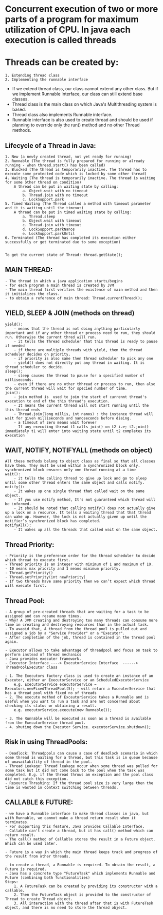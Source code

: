 # Concurrent execution of two or more parts of a program for maximum utilization of CPU. In java each execution is called threads

# Threads can be created by:
	1. Extending thread class
	2. Implementing the runnable interface
- If we extend thread class, our class cannot extend any other class. But if we implement Runnable interface, our class can still extend base classes.
- Thread class is the main class on which Java's Multithreading system is based.
- Thread class also implements Runnable interface.
- Runnable interface is also used to create thread and should be used if planning to override only the run() method and no other Thread methods.

## Lifecycle of a Thread in Java:
	1. New (a newly created thread, not yet ready for running)
	2. Runnable (The thread is fully prepared for running or already running - when thread.start() has been called)
	3. Blocked (The thread is temporarily inactive. The thread has to execute some protected code which is locked by some other thread)
	4. Waiting (The thread is temporarily inactive. The thread is waiting for some other thread on condition)
		A thread can be put in waiting state by calling:
			a. Object.wait with no timeout
			b. Thread.join with no timeout
			c. LockSupport.park
	5. Timed Waiting (The Thread called a method with timeout parameter and it is waiting until the timeout)
		A thread can be put in timed waiting state by calling:
			a. Thread.sleep
			b. Object.wait with timeout
			c. Thread.join with timeout
			d. LockSupport.parkNanos
			e. LockSupport.parkUntil
	6. Terminated (The thread has completed its execution either successfully or got terminated due to some exception)
		
	
	To get the current state of Thread: thread.getState();

## MAIN THREAD:
	- The thread in which a java application starts/begins
	- for each program a main thread is created by JVM
	- The main thread first verifies the existence of main method and then it initializes the class.
	- to obtain a reference of main thread: Thread.currentThread();

## YIELD, SLEEP & JOIN (methods on thread)
	yield():
		- means that the thread is not doing anything particularly important and if any other thread or process need to run, they should run. Otherwise the current thred will run.
		- it tells the Thread scheduler that this thread is ready to pause if needed
		- if there are multiple threads with yield, then the thread scheduler decides on priority.
		- if priority is also same then thread scheduler to pick any one
		- yield() does not directly put any thread in waiting. It is thread scheduler to decide.
	sleep():
		- sleep causes the thread to pause for a specified number of milliseconds.
		- even if there are no other thhread or process to run, then also the current thread will wait for specied number of time.
	join():
		- join method is  used to join the start of currennt thread's execution to end of the this thread's execution.
		- It means the current thread will not start running until the this thread ends
		- Thread.join(long millis, int nanos) : the instance thread will wait for given milliseconds and nanoseconds before dieing.
		- a timeout of zero means wait forever
		- If any executing thread t1 calls join() on t2 i.e; t2.join() immediately t1 will enter into waiting state until t2 completes its execution


## WAIT, NOTIFY, NOTIFYALL (methods on object)
	All these methods belong to object class as final so that all classes have them. They must be used within a synchronized block only.
	synchronized block ensures only one thread running at a time
	wait():
		- it tells the calling thread to give up lock and go to sleep until some other thread enters the same object and calls notify.
	notify():
		- It wakes up one single thread that called wait on the same object.
		- If you use notify method, It's not guaranteed which thread will be informed.
		- It should be noted that calling notify() does not actually give up a lock on a resource. It tells a waiting thread that that thread can wake up. However, the lock is not actually given up until the notifier’s synchronized block has completed.
	notifyAll():
		- It wakes up all the threads that called wait on the same object.

## Thread Priority:
	- Priority is the preference order for the thread scheduler to decide which thread to execute first.
	- Thread priority is an integer with minimum of 1 and maximum of 10.
	- 10 means max priority and 1 means minimum priority.
	- Thread.getPriority()
	- Thread.setPriority(int newPriority)
	- If two threads have same priority then we can’t expect which thread will execute first.
	
## Thread Pool:
	- A group of pre-created threads that are waiting for a task to be assigned and can resume many times.
	- Why? A JVM creating and destroying too many threads can consume more time in creating and destroying resources than in the actual task.
	- To avaoid that, A thread from the thread pool is pulled out and assigned a job by a "Service Provider" or a "Executor".
	- After completion of the job, thread is contained in the thread pool again.
	
	- Executor allows to take advantage of threadpool and focus on task to perform instead of thread mechanics
	- Java provides executer framework.
	- Executor Interface ----> ExecutorService Interface  ------> ThreadPoolExecutor class

	- 1. The Executors factory class is used to create an instance of an Executor, either an ExecutorService or an ScheduledExecutorService
		e.g. ExecutorService executorService = Executors.newFixedThreadPool(5); - will return a ExceuterService that has a thread pool with fixed no of threads
	- 2. The execute method of ExceutorService takes a Runnable and is useful when you want to run a task and are not concerned about checking its status or obtaining a result.
		e.g. executorService.execute(new Runnable());
	
	- 3. The Runnable will be executed as soon as a thread is available from the ExecutorService thread pool.
	- 4. shuting down the Executor Service. executorService.shutdown(); 
	
## Risk in using ThreadPools:
	- Deadlock: Threadpools can cause a case of deadlock scenario in which some thread is waiting for a thread, but this task is in queue because of unavailability of thread in the pool.
	- Thread Leakage: Thread leakage occur when some thread was pulled for some task but it did not come back to the pool when the task was completed. E.g. if the thread throws an exception and the pool class did not catch this exception.
	- Resource Thrashing: If the thread pool size is very large then the time is wasted in context switching between threads.

## CALLABLE & FUTURE:
	- we have a Runnable interface to make thread classes in java, but with Runnable, we cannot make a thread return result when it terminates.
	- For supporting this feature, Java provides Callable Interface.
	- Callable can't create a thread, but it has call() method which can return result.
	- The call() method of Callable stores the result in a Future object. Which can be used later.
	
	- Future is a way in which the main thread keeps track and progress of the result from other threads.
	
	- to create a thread, a Runnable is required. To obtain the result, a Future is required.
	- Java has a concrete type "FutureTask" which implements Runnable and Future (combining both functionalities)
	Steps:
		1. A FutureTask can be created by providing its constructor with a callable.
		2. Then the FutureTask object is provided to the constructor of Thread to create Thread object.
		3. All interaction with the thread after that is with FutureTask object, and there is no need to store the thread object.
